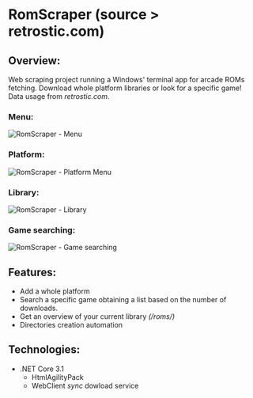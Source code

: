 # RomScraper (source > retrostic.com)
## Overview:
Web scraping project running a Windows' terminal app for arcade ROMs fetching. 
Download whole platform libraries or look for a specific game!
Data usage from *retrostic.com*.

### Menu:
![RomScraper - Menu](https://github.com/TonyOcnos/romscraper-retrostic.com-/blob/master/sources/MenuScreenshot.png "RomScraper - Menu")
### Platform:
![RomScraper - Platform Menu](https://github.com/TonyOcnos/romscraper-retrostic.com-/blob/master/sources/PlatformMenuScreenshot.png "RomScraper - Platform Menu")
### Library:
![RomScraper - Library](https://github.com/TonyOcnos/romscraper-retrostic.com-/blob/master/sources/LibraryScreenshot.png "RomScraper - Library")
### Game searching:
![RomScraper - Game searching](https://github.com/TonyOcnos/romscraper-retrostic.com-/blob/master/sources/GameSearchScreenshot.png "RomScraper - Game searching")

## Features:
* Add a whole platform
* Search a specific game obtaining a list based on the number of downloads.
* Get an overview of your current library *(/roms/)*
* Directories creation automation

## Technologies:
* .NET Core 3.1
  * HtmlAgilityPack
  * WebClient *sync* dowload service
